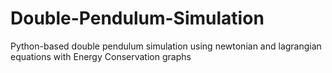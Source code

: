 # Double-Pendulum-Simulation
Python-based double pendulum simulation using newtonian and lagrangian equations with Energy Conservation graphs
